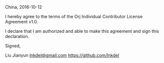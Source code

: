 China, 2016-10-12

I hereby agree to the terms of the Orj Individual Contributor License Agreement v1.0.

I declare that I am authorized and able to make this agreement and sign this declaration.

Signed,

Liu Jianyun lnkdel@gmail.com https://github.com/lnkdel
